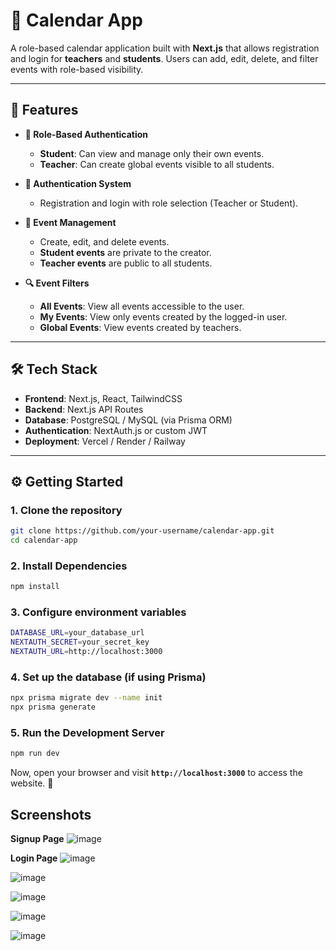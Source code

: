 # 📅 Calendar App

A role-based calendar application built with **Next.js** that allows registration and login for **teachers** and **students**. Users can add, edit, delete, and filter events with role-based visibility.

---

## 🚀 Features

- **👥 Role-Based Authentication**
  - **Student**: Can view and manage only their own events.
  - **Teacher**: Can create global events visible to all students.

- **📝 Authentication System**
  - Registration and login with role selection (Teacher or Student).

- **📆 Event Management**
  - Create, edit, and delete events.
  - **Student events** are private to the creator.
  - **Teacher events** are public to all students.

- **🔍 Event Filters**
  - **All Events**: View all events accessible to the user.
  - **My Events**: View only events created by the logged-in user.
  - **Global Events**: View events created by teachers.

---

## 🛠 Tech Stack

- **Frontend**: Next.js, React, TailwindCSS
- **Backend**: Next.js API Routes
- **Database**: PostgreSQL / MySQL (via Prisma ORM)
- **Authentication**: NextAuth.js or custom JWT
- **Deployment**: Vercel / Render / Railway

---

## ⚙️ Getting Started

### 1. Clone the repository

```bash
git clone https://github.com/your-username/calendar-app.git
cd calendar-app

```

### **2. Install Dependencies**
```sh
npm install
```

### **3. Configure environment variables**
```sh
DATABASE_URL=your_database_url
NEXTAUTH_SECRET=your_secret_key
NEXTAUTH_URL=http://localhost:3000

```

### **4. Set up the database (if using Prisma)**
```sh
npx prisma migrate dev --name init
npx prisma generate
```

### **5. Run the Development Server**
```sh
npm run dev
```
Now, open your browser and visit **`http://localhost:3000`** to access the website. 🚀  

## **Screenshots**

**Signup Page**
![image](https://github.com/user-attachments/assets/e2645c0a-ea61-48bc-9b7d-a7ab08ce6d0b)

**Login Page**
![image](https://github.com/user-attachments/assets/8259345e-b2e0-4d20-a4ab-57eb428d1f12)


![image](https://github.com/user-attachments/assets/22dec178-460f-4106-9215-0c34b30eb4a0)

![image](https://github.com/user-attachments/assets/06ddb7b9-9484-416d-905e-4b6d5dbf2ddf)

![image](https://github.com/user-attachments/assets/0d4f0bec-80f6-4f5a-a22f-7df92a9d9039)

![image](https://github.com/user-attachments/assets/a910ffe2-2819-411a-8da8-14caa16d298b)

